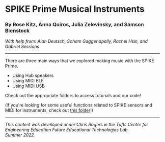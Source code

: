 # SPIKE Prime Musical Instruments
### By Rose Kitz, Anna Quiros, Julia Zelevinsky, and Samson Bienstock
*With help from: Alan Deutsch, Soham Gaggenapally, Rachel Hsin, and Gabriel Sessions*

<hr>

There are three main ways that we explored making music with the SPIKE Prime. 
* Using Hub speakers
* Using MIDI BLE
* Using MIDI USB

Check out the appropriate folders to access tutorials and our code!

(If you're looking for some useful functions related to SPIKE sensors and MIDI for instruments, check out [this folder](https://github.com/ceeoinnovations/musicalInstruments/tree/main/Musical%20Instrument%20Code/Useful%20Functions%20-%20SPIKE%203.0%20%5Bcolor%20%26%20distance%20calibration%2C%20and%20MIDI%5D)!)

<hr> 

*This content was developed under Chris Rogers in the Tufts Center for Engineering Education Future Educational Technologies Lab* <br>
*Summer 2022*
